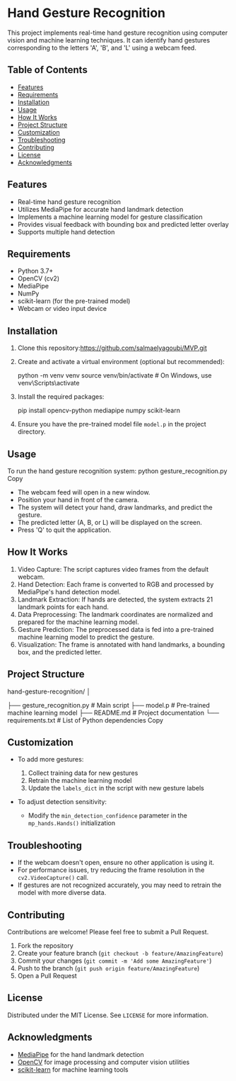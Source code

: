 # Hand Gesture Recognition

This project implements real-time hand gesture recognition using computer vision and machine learning techniques. It can identify hand gestures corresponding to the letters 'A', 'B', and 'L' using a webcam feed.

## Table of Contents

- [Features](#features)
- [Requirements](#requirements)
- [Installation](#installation)
- [Usage](#usage)
- [How It Works](#how-it-works)
- [Project Structure](#project-structure)
- [Customization](#customization)
- [Troubleshooting](#troubleshooting)
- [Contributing](#contributing)
- [License](#license)
- [Acknowledgments](#acknowledgments)

## Features

- Real-time hand gesture recognition
- Utilizes MediaPipe for accurate hand landmark detection
- Implements a machine learning model for gesture classification
- Provides visual feedback with bounding box and predicted letter overlay
- Supports multiple hand detection

## Requirements

- Python 3.7+
- OpenCV (cv2)
- MediaPipe
- NumPy
- scikit-learn (for the pre-trained model)
- Webcam or video input device

## Installation

1. Clone this repository:https://github.com/salmaelyagoubi/MVP.git
2. Create and activate a virtual environment (optional but recommended):

   python -m venv venv
source venv/bin/activate  # On Windows, use venv\Scripts\activate

3. Install the required packages:

   pip install opencv-python mediapipe numpy scikit-learn

4. Ensure you have the pre-trained model file `model.p` in the project directory.

## Usage

To run the hand gesture recognition system:
python gesture_recognition.py
Copy
- The webcam feed will open in a new window.
- Position your hand in front of the camera.
- The system will detect your hand, draw landmarks, and predict the gesture.
- The predicted letter (A, B, or L) will be displayed on the screen.
- Press 'Q' to quit the application.

## How It Works

1. Video Capture: The script captures video frames from the default webcam.
2. Hand Detection: Each frame is converted to RGB and processed by MediaPipe's hand detection model.
3. Landmark Extraction: If hands are detected, the system extracts 21 landmark points for each hand.
4. Data Preprocessing: The landmark coordinates are normalized and prepared for the machine learning model.
5. Gesture Prediction: The preprocessed data is fed into a pre-trained machine learning model to predict the gesture.
6. Visualization: The frame is annotated with hand landmarks, a bounding box, and the predicted letter.

## Project Structure
hand-gesture-recognition/
│

├── gesture_recognition.py
                            # Main script
├── model.p
                            # Pre-trained machine learning model
├── README.md
                            # Project documentation
└── requirements.txt
                            # List of Python dependencies
Copy
## Customization

- To add more gestures:
  1. Collect training data for new gestures
  2. Retrain the machine learning model
  3. Update the `labels_dict` in the script with new gesture labels

- To adjust detection sensitivity:
  - Modify the `min_detection_confidence` parameter in the `mp_hands.Hands()` initialization

## Troubleshooting

- If the webcam doesn't open, ensure no other application is using it.
- For performance issues, try reducing the frame resolution in the `cv2.VideoCapture()` call.
- If gestures are not recognized accurately, you may need to retrain the model with more diverse data.

## Contributing

Contributions are welcome! Please feel free to submit a Pull Request.

1. Fork the repository
2. Create your feature branch (`git checkout -b feature/AmazingFeature`)
3. Commit your changes (`git commit -m 'Add some AmazingFeature'`)
4. Push to the branch (`git push origin feature/AmazingFeature`)
5. Open a Pull Request

## License

Distributed under the MIT License. See `LICENSE` for more information.

## Acknowledgments

- [MediaPipe](https://mediapipe.dev/) for the hand landmark detection
- [OpenCV](https://opencv.org/) for image processing and computer vision utilities
- [scikit-learn](https://scikit-learn.org/) for machine learning tools
